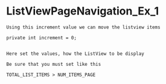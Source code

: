 ListViewPageNavigation_Ex_1
===========================

	Using this increment value we can move the listview items

	private int increment = 0;
	

	Here set the values, how the ListView to be display
	 
	Be sure that you must set like this
	 
	TOTAL_LIST_ITEMS > NUM_ITEMS_PAGE
	
